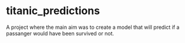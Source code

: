 # titanic_predictions
A project where the main aim was to create a model that will predict if a passanger would have been survived or not.
